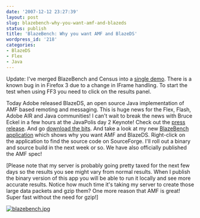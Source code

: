 ```yaml
---
date: '2007-12-12 23:27:39'
layout: post
slug: blazebench-why-you-want-amf-and-blazeds
status: publish
title: 'BlazeBench: Why you want AMF and BlazeDS'
wordpress_id: '218'
categories:
- BlazeDS
- Flex
- Java
---
```


Update: I've merged BlazeBench and Census into a [single demo](/census).  There is a known bug in in Firefox 3 due to a change in IFrame handling.  To start the test when using FF3 you need to click on the results panel.

Today Adobe released BlazeDS, an open source Java implementation of AMF based remoting and messaging.  This is huge news for the Flex, Flash, Adobe AIR and Java communities!  I can't wait to break the news with Bruce Eckel in a few hours at the JavaPolis day 2 Keynote!  Check out the [press release](http://www.adobe.com/aboutadobe/pressroom/pressreleases/200712/121307BlazeDS.html).  And go [download the bits](http://labs.adobe.com/technologies/blazeds/).  And take a look at my new [BlazeBench application](/blazebench/) which shows why you want AMF and BlazeDS.  Right-click on the application to find the source code on SourceForge.  I'll roll out a binary and source build in the next week or so.  We have also officially published the AMF spec!

[Please note that my server is probably going pretty taxed for the next few days so the results you see might vary from normal results.  When I publish the binary version of this app you will be able to run it locally and see more accurate results.  Notice how much time it's taking my server to create those large data packets and gzip them?  One more reason that AMF is great!  Super fast without the need for gzip!]

[![blazebench.jpg](http://www.jamesward.org/wordpress/wp-content/uploads/2007/12/blazebench.jpg)](/blazebench/)
